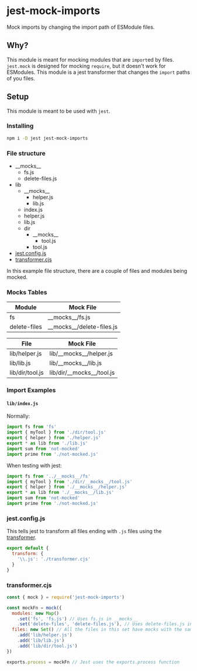 # jest-mock-imports
Mock imports by changing the import path of ESModule files.

## Why?
This module is meant for mocking modules that are `import`ed by files. `jest.mock` is designed for mocking `require`, but it doesn't work for ESModules. This module is a jest transformer that changes the `import` paths of you files.

## Setup
This module is meant to be used with `jest`.

### Installing
```bash
npm i -D jest jest-mock-imports
```

### File structure
- \_\_mocks\_\_
    - fs.js
    - delete-files.js
- lib
  - \_\_mocks\_\_
    - helper.js
    - lib.js
  - index.js
  - helper.js
  - lib.js
  - dir
    - \_\_mocks\_\_
      - tool.js
    - tool.js
- [jest.config.js](#jestconfigjs)
- [transformer.cjs](#transformercjs)

In this example file structure, there are a couple of files and modules being mocked.

### Mocks Tables
Module | Mock File
--- | ---
fs | \_\_mocks\_\_/fs.js
delete-files | \_\_mocks\_\_/delete-files.js

File | Mock File
--- | ---
lib/helper.js | lib/\_\_mocks\_\_/helper.js
lib/lib.js | lib/\_\_mocks\_\_/lib.js
lib/dir/tool.js | lib/dir/\_\_mocks\_\_/tool.js

### Import Examples
#### `lib/index.js`
Normally:
```javascript
import fs from 'fs'
import { myTool } from './dir/tool.js'
export { helper } from './helper.js'
export * as lib from './lib.js'
import sum from 'not-mocked'
import prime from './not-mocked.js'
```
When testing with jest:
```javascript
import fs from '../__mocks__/fs'
import { myTool } from './dir/__mocks__/tool.js'
export { helper } from './__mocks__/helper.js'
export * as lib from './__mocks__/lib.js'
import sum from 'not-mocked'
import prime from './not-mocked.js'
```

### jest.config.js
This tells jest to transform all files ending with `.js` files using the [transformer](#transformercjs).
```javascript
export default {
  transform: {
    '\\.js': './transformer.cjs'
  }
}
```

### transformer.cjs
```javascript
const { mock } = require('jest-mock-imports')

const mockFn = mock({
  modules: new Map()
    .set('fs', 'fs.js') // Uses fs.js in __mocks__
    .set('delete-files', 'delete-files.js'), // Uses delete-files.js in __mocks__
  files: new Set() // All the files in this set have mocks with the same file name in the __mocks__ folder in the same level as the files.
    .add('lib/helper.js')
    .add('lib/lib.js')
    .add('lib/dir/tool.js')
})

exports.process = mockFn // Jest uses the exports.process function
```
